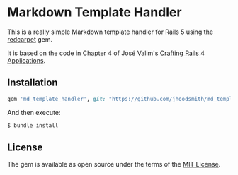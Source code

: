 # Markdown Template Handler
This is a really simple Markdown template handler for Rails 5 using the 
[redcarpet](https://github.com/vmg/redcarpet) gem.

It is based on the code in Chapter 4 of José Valim's 
[Crafting Rails 4 Applications](https://pragprog.com/book/jvrails2/crafting-rails-4-applications).

## Installation

```ruby
gem 'md_template_handler', git: "https://github.com/jhoodsmith/md_template_handler"
```

And then execute:
```bash
$ bundle install
```

## License
The gem is available as open source under the terms of the [MIT License](https://opensource.org/licenses/MIT).
